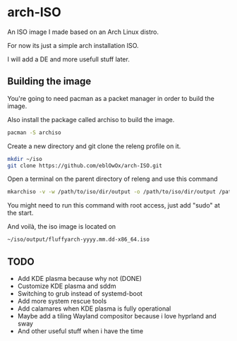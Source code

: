 # arch-ISO
An ISO image I made based on an Arch Linux distro.

For now its just a simple arch installation ISO.

I will add a DE and more usefull stuff later.

## Building the image

You're going to need pacman as a packet manager in order to build the image.

Also install the package called archiso to build the image.
```bash
pacman -S archiso
```

Create a new directory and git clone the releng profile on it.
```bash
mkdir ~/iso
git clone https://github.com/eblOwOx/arch-ISO.git
```


Open a terminal on the parent directory of releng and use this command 
```bash
mkarchiso -v -w /path/to/iso/dir/output -o /path/to/iso/dir/output /path/to/releng/
```

You might need to run this command with root access, just add "sudo" at the start.

And voilà, the iso image is located on 
```bash
~/iso/output/fluffyarch-yyyy.mm.dd-x86_64.iso
```

## TODO

- Add KDE plasma because why not (DONE)
- Customize KDE plasma and sddm
- Switching to grub instead of systemd-boot
- Add more system rescue tools
- Add calamares when KDE plasma is fully operational
- Maybe add a tiling Wayland compositor because i love hyprland and sway
- And other useful stuff when i have the time
